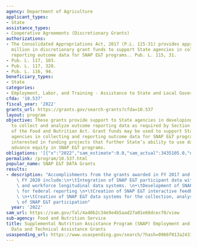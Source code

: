 ```yaml
---
agency: Department of Agriculture
applicant_types:
- State
assistance_types:
- Cooperative Agreements (Discretionary Grants)
authorizations:
- The Consolidated Appropriations Act, 2017 (P.L. 115-31) provides approximately $5
  million in discretionary grant funds to support State agencies in collecting and
  reporting outcome data for SNAP E&T programs.. Pub. L. 115, 31.
- Pub. L. 117, 103.
- Pub. L. 117, 328.
- Pub. L. 116, 94.
beneficiary_types:
- State
categories:
- Employment, Labor, and Training - Assistance to State and Local Governments
cfda: '10.537'
fiscal_year: '2022'
grants_url: https://grants.gov/search-grants?cfda=10.537
layout: program
objective: These grants provide support to State agencies in developing the capacity
  to collect and analyze outcome reporting data as required by Section 16(h)(5)(B)
  of the Food and Nutrition Act. Grant funds may be used to support State and local
  agencies in collecting and reporting outcome data for SNAP E&T programs. FNS is
  interested in funding projects that further State’s ability to use data to continually
  advance equity in SNAP E&T programs.
obligations: '[{"x":"2022","sam_estimate":0.0,"sam_actual":3435105.0,"usa_spending_actual":5916013.41},{"x":"2023","sam_estimate":6000000.0,"sam_actual":0.0,"usa_spending_actual":5279244.16},{"x":"2024","sam_estimate":6000000.0,"sam_actual":0.0,"usa_spending_actual":21175.23}]'
permalink: /program/10.537.html
popular_name: SNAP E&T DATA Grants
results:
- description: "Accomplishments from the grants awarded in FY 2017 and completed in\
    \ FY 2020 include:\n•\tIntegration of SNAP E&T participant data within the education\
    \ and workforce longitudinal data systems. \n•\tDevelopment of SNAP E&T metrics\
    \ for federal reporting \n•\tCreation of SNAP E&T interactive feedback dashboards\
    \ \n•\tCreation of SNAP E&T data systems for the collection, analysis, and reporting\
    \ of SNAP E&T participation"
  year: '2022'
sam_url: https://sam.gov/fal/4a40b2c34e9e4b5aad27a01e68dcecf0/view
sub-agency: Food and Nutrition Service
title: Supplemental Nutrition Assistance Program (SNAP) Employment and Training (E&T)
  Data and Technical Assistance Grants
usaspending_url: https://www.usaspending.gov/search/?hash=0966f013a24314b24cbd7f2da448b5a7
---
```

